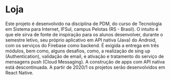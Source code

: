 # Loja
Este projeto é desenvolvido na disciplina de PDM, do curso de Tecnologia em Sistema para Internet, IFSul, campus Pelotas (RS - Brasil). O intuito é que ele sirva de fonte de inspiração para os alunos desenvolver, durante o semestre letivo, seu próprio aplicativo em API nativa (Java) do Android, com os serviços do Firebase como backend. É exigida a entrega em três módulos, bem como, alguns desafios, como, a realização de sing up (Authentication), validação de email, e ativação e tratamento do serviço de mensagens push (Cloud Messaging).
A construção de apps com API nativa está descontinuada. A partir de 2020/1 os projetos serão desenvolvidos em React Native.
